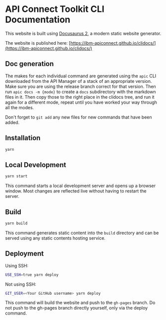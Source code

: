 # API Connect Toolkit CLI Documentation

This website is built using [Docusaurus 2](https://docusaurus.io/), a modern static website generator.

The website is published here: [https://ibm-apiconnect.github.io/clidocs/](https://ibm-apiconnect.github.io/clidocs/)

## Doc generation

The makes for each individual command are generated using the `apic` CLI downloaded from the API Manager of a stack of an appropriate version. Make sure you are using the release branch correct for that version. Then run `apic docs -m {mode}` to create a `docs` subdirectory with the markdown files in it. Then copy those to the right place in the clidocs tree, and run it again for a different mode, repeat until you have worked your way through all the modes.

Don't forget to `git add` any new files for new commands that have been added.

## Installation

```bash
yarn
```

## Local Development

```bash
yarn start
```

This command starts a local development server and opens up a browser window. Most changes are reflected live without having to restart the server.

## Build

```bash
yarn build
```

This command generates static content into the `build` directory and can be served using any static contents hosting service.

## Deployment

Using SSH:

```bash
USE_SSH=true yarn deploy
```

Not using SSH:

```bash
GIT_USER=<Your GitHub username> yarn deploy
```

This command will build the website and push to the `gh-pages` branch. Do not push to the gh-pages branch directly yourself, only via the deploy command.
